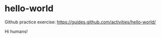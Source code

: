 # hello-world
Github practice exercise: https://guides.github.com/activities/hello-world/

Hi humans!
